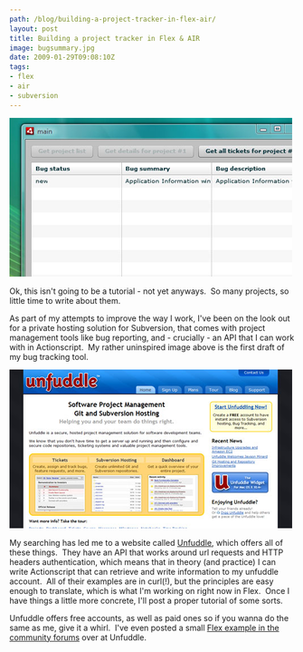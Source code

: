 ```yaml
---
path: /blog/building-a-project-tracker-in-flex-air/
layout: post
title: Building a project tracker in Flex & AIR
image: bugsummary.jpg
date: 2009-01-29T09:08:10Z
tags:
- flex
- air
- subversion
---
```


![Bug Tracking in Flex & AIR](bugsummary.jpg)

Ok, this isn't going to be a tutorial - not yet anyways.  So many projects, so little time to write about them.

As part of my attempts to improve the way I work, I've been on the look out for a private hosting solution for Subversion, that comes with project management tools like bug reporting, and - crucially - an API that I can work with in Actionscript.  My rather uninspired image above is the first draft of my bug tracking tool.

![Unfuddle Screenshot](unfuddle.jpg)

My searching has led me to a website called [Unfuddle](http://unfuddle.com/), which offers all of these things.  They have an API that works around url requests and HTTP headers authentication, which means that in theory (and practice) I can write Actionscript that can retrieve and write information to my unfuddle account.  All of their examples are in curl(!), but the principles are easy enough to translate, which is what I'm working on right now in Flex.  Once I have things a little more concrete, I'll post a proper tutorial of some sorts.

Unfuddle offers free accounts, as well as paid ones so if you wanna do the same as me, give it a whirl.  I've even posted a small [Flex example in the community forums](http://unfuddle.com/community/forums/6/topics/462) over at Unfuddle.